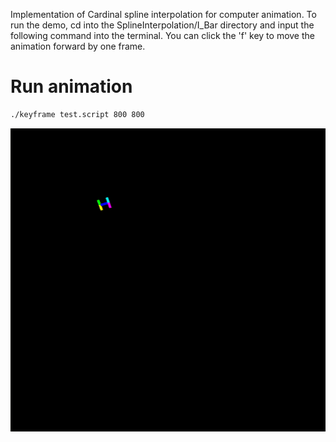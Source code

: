 Implementation of Cardinal spline interpolation for computer animation. To run the demo, cd into the SplineInterpolation/I_Bar directory and input the following command into the terminal. You can click the 'f' key to move the animation forward by one frame.

# Run animation
```bash
./keyframe test.script 800 800
```

![Animated GIF](ibar_gif.gif)